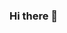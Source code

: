 ### Hi there 👋

<!--
**kamrynlopez/kamrynlopez** is a ✨ _special_ ✨ repository because its `README.md` (this file) appears on your GitHub profile.

Here are some ideas to get you started:

- 🔭 I’m currently working on ...
- 🌱 I’m currently learning ...
- 👯 I’m looking to collaborate on ...
- 🤔 I’m looking for help with ...
- 💬 Ask me about ...
- 📫 How to reach me: ... kamrynlopez0@gmail.com
- 😄 Pronouns: ...
- ⚡ Fun fact: ...
-->
